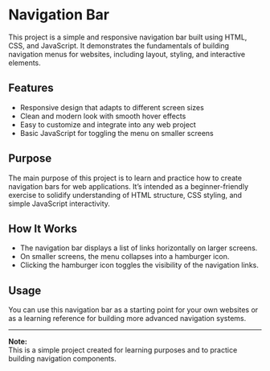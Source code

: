 # Navigation Bar

This project is a simple and responsive navigation bar built using HTML, CSS, and JavaScript. It demonstrates the fundamentals of building navigation menus for websites, including layout, styling, and interactive elements.

## Features

- Responsive design that adapts to different screen sizes
- Clean and modern look with smooth hover effects
- Easy to customize and integrate into any web project
- Basic JavaScript for toggling the menu on smaller screens

## Purpose

The main purpose of this project is to learn and practice how to create navigation bars for web applications. It’s intended as a beginner-friendly exercise to solidify understanding of HTML structure, CSS styling, and simple JavaScript interactivity.

## How It Works

- The navigation bar displays a list of links horizontally on larger screens.
- On smaller screens, the menu collapses into a hamburger icon.
- Clicking the hamburger icon toggles the visibility of the navigation links.

## Usage

You can use this navigation bar as a starting point for your own websites or as a learning reference for building more advanced navigation systems.

---

**Note:**  
This is a simple project created for learning purposes and to practice building navigation components.
